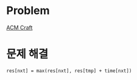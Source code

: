 # Problem
[ACM Craft](https://www.acmicpc.net/problem/1005)
   
# 문제 해결
`res[nxt] = max(res[nxt], res[tmp] + time[nxt])`   